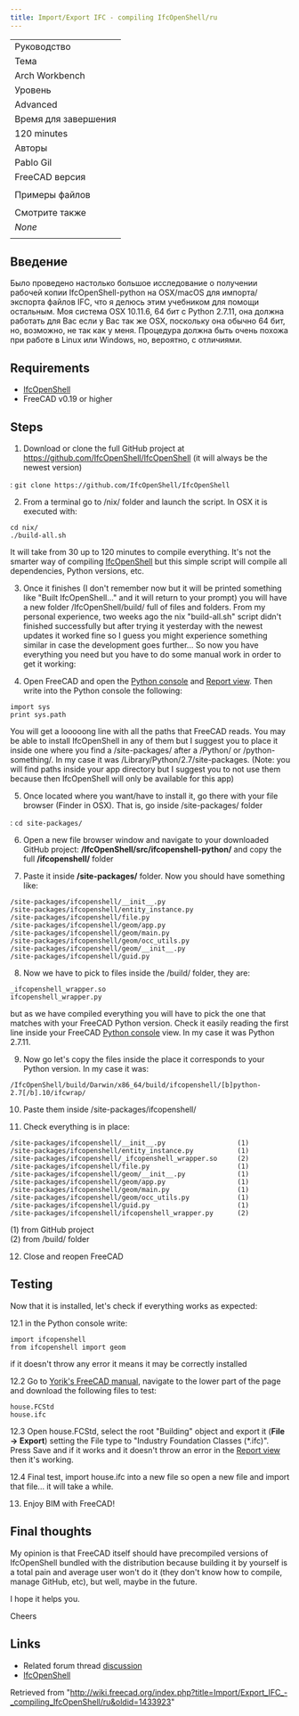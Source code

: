 ```yaml
---
title: Import/Export IFC - compiling IfcOpenShell/ru
---
```

|  |
| --- |
| Руководство |
| Тема |
| Arch Workbench |
| Уровень |
| Advanced |
| Время для завершения |
| 120 minutes |
| Авторы |
| Pablo Gil |
| FreeCAD версия |
|  |
| Примеры файлов |
|  |
| Смотрите также |
| *None* |
|  |

## Введение

Было проведено настолько большое исследование о получении рабочей копии IfcOpenShell-python на OSX/macOS для импорта/экспорта файлов IFC, что я делюсь этим учебником для помощи остальным.
Моя система OSX 10.11.6, 64 бит с Python 2.7.11, она должна работать для Вас если у Вас так же OSX, поскольку она обычно 64 бит, но, возможно, не так как у меня. Процедура должна быть очень похожа при работе в Linux или Windows, но, вероятно, с отличиями.

## Requirements

* [IfcOpenShell](/IfcOpenShell "IfcOpenShell")
* FreeCAD v0.19 or higher

## Steps

1. Download or clone the full GitHub project at <https://github.com/IfcOpenShell/IfcOpenShell> (it will always be the newest version)

:   `git clone https://github.com/IfcOpenShell/IfcOpenShell`

2. From a terminal go to /nix/ folder and launch the script. In OSX it is executed with:

```
cd nix/
./build-all.sh

```

It will take from 30 up to 120 minutes to compile everything. It's not the smarter way of compiling [IfcOpenShell](/IfcOpenShell "IfcOpenShell") but this simple script will compile all dependencies, Python versions, etc.

3. Once it finishes (I don't remember now but it will be printed something like "Built IfcOpenShell..." and it will return to your prompt) you will have a new folder /IfcOpenShell/build/ full of files and folders. From my personal experience, two weeks ago the nix "build-all.sh" script didn't finished successfully but after trying it yesterday with the newest updates it worked fine so I guess you might experience something similar in case the development goes further...
So now you have everything you need but you have to do some manual work in order to get it working:

4. Open FreeCAD and open the [Python console](/Python_console "Python console") and [Report view](/Report_view "Report view"). Then write into the Python console the following:

```
import sys
print sys.path

```

You will get a looooong line with all the paths that FreeCAD reads. You may be able to install IfcOpenShell in any of them but I suggest you to place it inside one where you find a /site-packages/ after a /Python/ or /python-something/. In my case it was /Library/Python/2.7/site-packages. (Note: you will find paths inside your app directory but I suggest you to not use them because then IfcOpenShell will only be available for this app)

5. Once located where you want/have to install it, go there with your file browser (Finder in OSX). That is, go inside /site-packages/ folder

:   `cd site-packages/`

6. Open a new file browser window and navigate to your downloaded GitHub project: **/IfcOpenShell/src/ifcopenshell-python/** and copy the full **/ifcopenshell/** folder

7. Paste it inside **/site-packages/** folder. Now you should have something like:

```
/site-packages/ifcopenshell/__init__.py
/site-packages/ifcopenshell/entity_instance.py
/site-packages/ifcopenshell/file.py
/site-packages/ifcopenshell/geom/app.py
/site-packages/ifcopenshell/geom/main.py
/site-packages/ifcopenshell/geom/occ_utils.py
/site-packages/ifcopenshell/geom/__init__.py
/site-packages/ifcopenshell/guid.py

```

8. Now we have to pick to files inside the /build/ folder, they are:

```
_ifcopenshell_wrapper.so
ifcopenshell_wrapper.py

```

but as we have compiled everything you will have to pick the one that matches with your FreeCAD Python version. Check it easily reading the first line inside your FreeCAD [Python console](/Python_console "Python console") view. In my case it was Python 2.7.11.

9. Now go let's copy the files inside the place it corresponds to your Python version. In my case it was:

```
/IfcOpenShell/build/Darwin/x86_64/build/ifcopenshell/[b]python-2.7[/b].10/ifcwrap/

```

10. Paste them inside /site-packages/ifcopenshell/

11. Check everything is in place:

```
/site-packages/ifcopenshell/__init__.py                  (1)
/site-packages/ifcopenshell/entity_instance.py           (1)
/site-packages/ifcopenshell/_ifcopenshell_wrapper.so     (2)
/site-packages/ifcopenshell/file.py                      (1)
/site-packages/ifcopenshell/geom/__init__.py             (1)
/site-packages/ifcopenshell/geom/app.py                  (1)
/site-packages/ifcopenshell/geom/main.py                 (1)
/site-packages/ifcopenshell/geom/occ_utils.py            (1)
/site-packages/ifcopenshell/guid.py                      (1)
/site-packages/ifcopenshell/ifcopenshell_wrapper.py      (2)

```

(1) from GitHub project   
(2) from /build/ folder

12. Close and reopen FreeCAD

## Testing

Now that it is installed, let's check if everything works as expected:

12.1 in the Python console write:

```
import ifcopenshell
from ifcopenshell import geom

```

if it doesn't throw any error it means it may be correctly installed

12.2 Go to [Yorik's FreeCAD manual](/Manual:BIM_modeling "Manual:BIM modeling"), navigate to the lower part of the page and download the following files to test:

```
house.FCStd
house.ifc

```

12.3 Open house.FCStd, select the root "Building" object and export it (**File → Export**) setting the File type to "Industry Foundation Classes (\*.ifc)". Press Save and if it works and it doesn't throw an error in the [Report view](/Report_view "Report view") then it's working.

12.4 Final test, import house.ifc into a new file so open a new file and import that file... it will take a while.

13. Enjoy BIM with FreeCAD!

## Final thoughts

My opinion is that FreeCAD itself should have precompiled versions of IfcOpenShell bundled with the distribution because building it by yourself is a total pain and average user won't do it (they don't know how to compile, manage GitHub, etc), but well, maybe in the future.

I hope it helps you.

Cheers

## Links

* Related forum thread [discussion](http://forum.freecadweb.org/viewtopic.php?f=23&t=17536)
* [IfcOpenShell](/IfcOpenShell "IfcOpenShell")

Retrieved from "<http://wiki.freecad.org/index.php?title=Import/Export_IFC_-_compiling_IfcOpenShell/ru&oldid=1433923>"